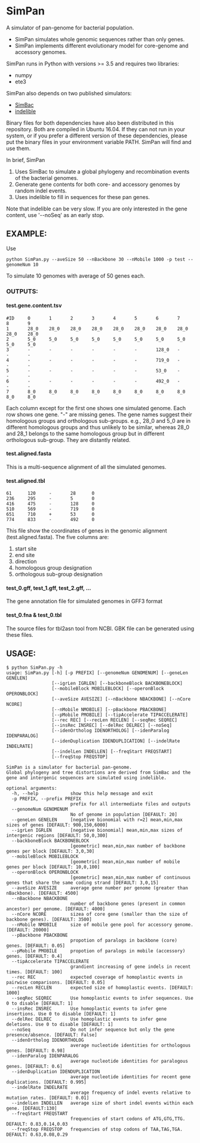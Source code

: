 # SimPan
A simulator of pan-genome for bacterial population. 

* SimPan simulates whole genomic sequences rather than only genes. 
* SimPan implements different evolutionary model for core-genome and accessory genomes. 

SimPan runs in Python with versions >= 3.5 and requires two libraries:

* numpy
* ete3


SimPan also depends on two published simulators:

* [SimBac](https://github.com/tbrown91/SimBac)
* [indelible](http://abacus.gene.ucl.ac.uk/software/indelible/)


Binary files for both dependencies have also been distributed in this repository. Both are compiled in Ubuntu 16.04. 
If they can not run in your system, or if you prefer a different version of these dependencies, please put the binary files in your environment variable PATH. SimPan will find and use them. 

In brief, SimPan 

1. Uses SimBac to simulate a global phylogeny and recombination events of the bacterial genomes.
2. Generate gene contents for both core- and accessory genomes by random indel events. 
3. Uses indelible to fill in sequences for these pan genes. 

Note that indelible can be very slow. If you are only interested in the gene content, use '--noSeq' as an early stop. 

## EXAMPLE:
Use
```
python SimPan.py --aveSize 50 --nBackbone 30 --nMobile 1000 -p test --genomeNum 10
```
To simulate 10 genomes with average of 50 genes each. 

### OUTPUTS:
#### test.gene.content.tsv
```
#ID     0       1       2       3       4       5       6       7       8       9
1       28_0    28_0    28_0    28_0    28_0    28_0    28_0    28_0    28_0    28_0
2       5_0     5_0     5_0     5_0     5_0     5_0     5_0     5_0     5_0     5_0
3       -       -       -       -       -       -       128_0   -       -       -
4       -       -       -       -       -       -       719_0   -       -       -
5       -       -       -       -       -       -       53_0    -       -       -
6       -       -       -       -       -       -       492_0   -       -       -
7       8_0     8_0     8_0     8_0     8_0     8_0     8_0     8_0     8_0     8_0
```
Each column except for the first one shows one simulated genome. Each row shows one gene. "-" are missing genes. The gene names suggest their homologous groups and orthologous sub-groups. e.g., 28_0 and 5_0 are in different homologous groups and thus unlikely to be similar, whereas 28_0 and 28_1 belongs to the same homologous group but in different orthologous sub-group. They are distantly related. 

#### test.aligned.fasta
This is a multi-sequence alignment of all the simulated genomes. 

#### test.aligned.tbl
```
61      120     -       28      0
236     295     -       5       0
416     475     -       128     0
510     569     -       719     0
651     710     +       53      0
774     833     -       492     0
```
This file show the coordinates of genes in the genomic alignment (test.aligned.fasta). The five columns are:

1. start site
2. end site
3. direction
4. homologous group designation
5. orthologous sub-group designation

#### test_0.gff, test_1.gff, test_2.gff, ...
The gene annotation file for simulated genomes in GFF3 format

#### test_0.fna & test_0.tbl
The source files for tbl2asn tool from NCBI. GBK file can be generated using these files. 

## USAGE:
```
$ python SimPan.py -h
usage: SimPan.py [-h] [-p PREFIX] [--genomeNum GENOMENUM] [--geneLen GENELEN]
                 [--igrLen IGRLEN] [--backboneBlock BACKBONEBLOCK]
                 [--mobileBlock MOBILEBLOCK] [--operonBlock OPERONBLOCK]
                 [--aveSize AVESIZE] [--nBackbone NBACKBONE] [--nCore NCORE]
                 [--nMobile NMOBILE] [--pBackbone PBACKBONE]
                 [--pMobile PMOBILE] [--tipAccelerate TIPACCELERATE]
                 [--rec REC] [--recLen RECLEN] [--seqRec SEQREC]
                 [--insRec INSREC] [--delRec DELREC] [--noSeq]
                 [--idenOrtholog IDENORTHOLOG] [--idenParalog IDENPARALOG]
                 [--idenDuplication IDENDUPLICATION] [--indelRate INDELRATE]
                 [--indelLen INDELLEN] [--freqStart FREQSTART]
                 [--freqStop FREQSTOP]

SimPan is a simulator for bacterial pan-genome.
Global phylogeny and tree distortions are derived from SimBac and the gene and intergenic sequences are simulated using indelible.

optional arguments:
  -h, --help            show this help message and exit
  -p PREFIX, --prefix PREFIX
                        prefix for all intermediate files and outputs
  --genomeNum GENOMENUM
                        No of genome in population [DEFAULT: 20]
  --geneLen GENELEN     [negative bionomial with r=2] mean,min,max sizes of genes [DEFAULT: 900,150,6000]
  --igrLen IGRLEN       [negative bionomial] mean,min,max sizes of intergenic regions [DEFAULT: 50,0,300]
  --backboneBlock BACKBONEBLOCK
                        [geometric] mean,min,max number of backbone genes per block [DEFAULT: 3,0,30]
  --mobileBlock MOBILEBLOCK
                        [geometric] mean,min,max number of mobile genes per block [DEFAULT: 10,0,100]
  --operonBlock OPERONBLOCK
                        [geometric] mean,min,max number of continuous genes that share the same coding strand [DEFAULT: 3,0,15]
  --aveSize AVESIZE     average gene number per genome (greater than nBackbone). [DEFAULT: 4500]
  --nBackbone NBACKBONE
                        number of backbone genes (present in common ancestor) per genome. [DEFAULT: 4000]
  --nCore NCORE         sizea of core gene (smaller than the size of backbone genes). [DEFAULT: 3500]
  --nMobile NMOBILE     size of mobile gene pool for accessory genome. [DEFAULT: 20000]
  --pBackbone PBACKBONE
                        propotion of paralogs in backbone (core) genes. [DEFAULT: 0.05]
  --pMobile PMOBILE     propotion of paralogs in mobile (accessory) genes. [DEFAULT: 0.4]
  --tipAccelerate TIPACCELERATE
                        grandient increasing of gene indels in recent times. [DEFAULT: 100]
  --rec REC             expected coverage of homoplastic events in pairwise comparisons. [DEFAULT: 0.05]
  --recLen RECLEN       expected size of homoplastic events. [DEFAULT: 1000]
  --seqRec SEQREC       Use homoplastic events to infer sequences. Use 0 to disable [DEFAULT: 1]
  --insRec INSREC       Use homoplastic events to infer gene insertions. Use 0 to disable [DEFAULT: 1]
  --delRec DELREC       Use homoplastic events to infer gene deletions. Use 0 to disable [DEFAULT: 1]
  --noSeq               Do not infer sequence but only the gene presence/absence. [DEFAULT: False]
  --idenOrtholog IDENORTHOLOG
                        average nucleotide identities for orthologous genes. [DEFAULT: 0.98]
  --idenParalog IDENPARALOG
                        average nucleotide identities for paralogous genes. [DEFAULT: 0.6]
  --idenDuplication IDENDUPLICATION
                        average nucleotide identities for recent gene duplications. [DEFAULT: 0.995]
  --indelRate INDELRATE
                        average frequency of indel events relative to mutation rates. [DEFAULT: 0.01]
  --indelLen INDELLEN   average size of short indel events within each gene. [DEFAULT:130]
  --freqStart FREQSTART
                        frequencies of start codons of ATG,GTG,TTG. DEFAULT: 0.83,0.14,0.03
  --freqStop FREQSTOP   frequencies of stop codons of TAA,TAG,TGA. DEFAULT: 0.63,0.08,0.29
```
